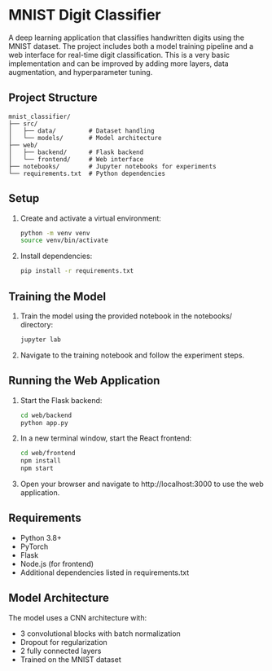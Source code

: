 # MNIST Digit Classifier

A deep learning application that classifies handwritten digits using the MNIST dataset. The project includes both a model training pipeline and a web interface for real-time digit classification. This is a very basic implementation and can be improved by adding more layers, data augmentation, and hyperparameter tuning.

## Project Structure

```plaintext
mnist_classifier/
├── src/
│   ├── data/         # Dataset handling
│   └── models/       # Model architecture
├── web/
│   ├── backend/      # Flask backend
│   └── frontend/     # Web interface
├── notebooks/        # Jupyter notebooks for experiments
└── requirements.txt  # Python dependencies
```

## Setup

1. Create and activate a virtual environment:
   
   ```bash
   python -m venv venv
   source venv/bin/activate
   ```

2. Install dependencies:
   
   ```bash
   pip install -r requirements.txt
   ```

## Training the Model

1. Train the model using the provided notebook in the notebooks/ directory:
   
   ```bash
   jupyter lab
   ```

2. Navigate to the training notebook and follow the experiment steps.

## Running the Web Application

1. Start the Flask backend:
   
   ```bash
   cd web/backend
   python app.py
   ```

2. In a new terminal window, start the React frontend:
   
   ```bash
   cd web/frontend
   npm install
   npm start
   ```

3. Open your browser and navigate to http://localhost:3000 to use the web application.

## Requirements

- Python 3.8+
- PyTorch
- Flask
- Node.js (for frontend)
- Additional dependencies listed in requirements.txt

## Model Architecture

The model uses a CNN architecture with:

- 3 convolutional blocks with batch normalization
- Dropout for regularization
- 2 fully connected layers
- Trained on the MNIST dataset